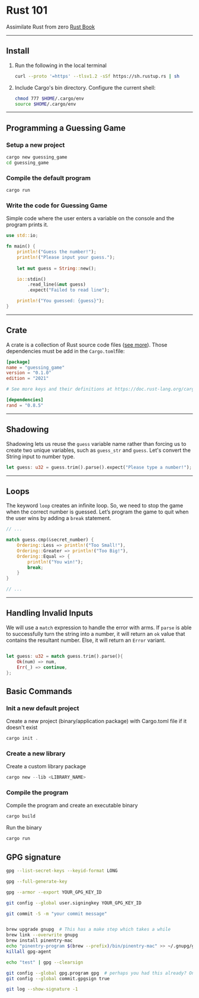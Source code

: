 # Rust 101

Assimilate Rust from zero [Rust Book](https://doc.rust-lang.org/book/)

---

## Install

1. Run the following in the local terminal

    ```bash
    curl --proto '=https' --tlsv1.2 -sSf https://sh.rustup.rs | sh
    ```

2. Include Cargo's bin directory. Configure the current shell:

    ```bash
    chmod 777 $HOME/.cargo/env
    source $HOME/.cargo/env
    ```

---

## Programming a Guessing Game

### Setup a new project

```bash
cargo new guessing_game
cd guessing_game
```

### Compile the default program

```bash
cargo run
```

### Write the code for Guessing Game

Simple code where the user enters a variable on the console and the program prints it.

```rust
use std::io;

fn main() {
    println!("Guess the number!");
    println!("Please input your guess.");
    
    let mut guess = String::new();

    io::stdin()
        .read_line(&mut guess)
        .expect("Failed to read line");

    println!("You guessed: {guess}");
}
```

---

## Crate

A crate is a collection of Rust source code files ([see more](https://crates.io/crates/rand)). Those dependencies must be add in the `Cargo.toml`file:

```toml
[package]
name = "guessing_game"
version = "0.1.0"
edition = "2021"

# See more keys and their definitions at https://doc.rust-lang.org/cargo/reference/manifest.html

[dependencies]
rand = "0.8.5"
```

---

## Shadowing

Shadowing lets us reuse the `guess` variable name rather than forcing us to create two unique variables, such as `guess_str` and `guess`. Let's convert the String input to number type.

```rust
let guess: u32 = guess.trim().parse().expect("Please type a number!");
```

---

## Loops

The keyword `loop` creates an infinite loop. So, we need to stop the game when the correct number is guessed. Let’s program the game to quit when the user wins by adding a `break` statement.

```rust
// ...

match guess.cmp(&secret_number) {
    Ordering::Less => println!("Too Small!"),
    Ordering::Greater => println!("Too Big!"),
    Ordering::Equal => {
        println!("You win!");
        break;
    }
}

// ...
```

---

## Handling Invalid Inputs

We will use a `match` expression to handle the error with arms. If `parse` is able to successfully turn the string into a number, it will return an `ok` value that contains the resultant number. Else, it will return an `Error` variant.

```rust

let guess: u32 = match guess.trim().parse(){
    Ok(num) => num,
    Err(_) => continue,
};

```

## Basic Commands

### Init a new default project

Create a new project (binary/application package) with Cargo.toml file if it doesn't exist

```rust
cargo init .
```

### Create a new library

Create a custom library package

```rust
cargo new --lib <LIBRARY_NAME>
```

### Compile the program

Compile the program and create an executable binary

```rust
cargo build
```

Run the binary

```rust
cargo run
```

## GPG signature

```bash
gpg --list-secret-keys --keyid-format LONG

gpg --full-generate-key

gpg --armor --export YOUR_GPG_KEY_ID

git config --global user.signingkey YOUR_GPG_KEY_ID

git commit -S -m "your commit message"


brew upgrade gnupg  # This has a make step which takes a while
brew link --overwrite gnupg
brew install pinentry-mac
echo "pinentry-program $(brew --prefix)/bin/pinentry-mac" >> ~/.gnupg/gpg-agent.conf
killall gpg-agent

echo "test" | gpg --clearsign

git config --global gpg.program gpg  # perhaps you had this already? On linux maybe gpg2
git config --global commit.gpgsign true

git log --show-signature -1
```
